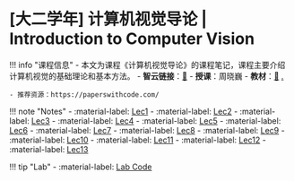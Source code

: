 # [大二学年] 计算机视觉导论 | Introduction to Computer Vision

!!! info "课程信息"
	- 本文为课程《计算机视觉导论》的课程笔记，课程主要介绍计算机视觉的基础理论和基本方法。
	- **智云链接**：[🔗](https://classroom.zju.edu.cn/coursedetail?course_id=30737&tenant_code=112)
	- **授课**：周晓巍
	- **教材**：[📙](https://szeliski.org/Book/) [.](https://www.aliyundrive.com/s/fT6RkyihatM)

    - 推荐资源：https://paperswithcode.com/

!!! note "Notes"
    - :material-label: [Lec1](Lec01.md)
    - :material-label: [Lec2](Lec02.md)
    - :material-label: [Lec3](Lec03.md)
    - :material-label: [Lec4](Lec04.md)
    - :material-label: [Lec5](Lec05.md)
    - :material-label: [Lec6](Lec06.md)
    - :material-label: [Lec7](Lec07.md)
    - :material-label: [Lec8](Lec08.md)
    - :material-label: [Lec9](Lec09.md)
    - :material-label: [Lec10](Lec10.md)
    - :material-label: [Lec11](Lec11.md)
    - :material-label: [Lec12](Lec12.md)
    - :material-label: [Lec13](Lec13.md)

!!! tip "Lab"
    - :material-label: [Lab Code](https://github.com/IsshikiHugh/Learning/tree/master/ICV_2022FallWinterTerm)
